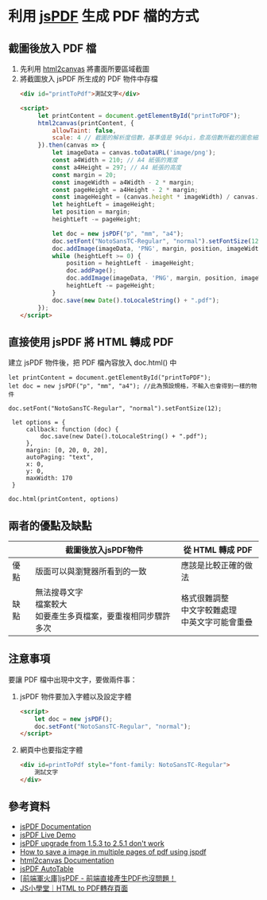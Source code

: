 # 利用 [jsPDF](https://github.com/parallax/jsPDF) 生成 PDF 檔的方式

## 截圖後放入 PDF 檔
1. 先利用 [html2canvas](https://html2canvas.hertzen.com/) 將畫面所要區域截圖
2. 將截圖放入 jsPDF 所生成的 PDF 物件中存檔
   ```HTML
   <div id="printToPdf">測試文字</div>

   <script>
        let printContent = document.getElementById("printToPDF");
        html2canvas(printContent, {
            allowTaint: false,
            scale: 4 // 截圖的解析度倍數，基準值是 96dpi，愈高倍數所截的圖愈細緻，但是檔案也愈大。
        }).then(canvas => {
            let imageData = canvas.toDataURL('image/png');
            const a4Width = 210; // A4 紙張的寬度
            const a4Height = 297; // A4 紙張的高度
            const margin = 20;
            const imageWidth = a4Width - 2 * margin;
            const pageHeight = a4Height - 2 * margin;
            const imageHeight = (canvas.height * imageWidth) / canvas.width;
            let heightLeft = imageHeight;
            let position = margin;
            heightLeft -= pageHeight;

            let doc = new jsPDF("p", "mm", "a4");
            doc.setFont("NotoSansTC-Regular", "normal").setFontSize(12);
            doc.addImage(imageData, 'PNG', margin, position, imageWidth, pageHeight);
            while (heightLeft >= 0) {
                position = heightLeft - imageHeight;
                doc.addPage();
                doc.addImage(imageData, 'PNG', margin, position, imageWidth, pageHeight);
                heightLeft -= pageHeight;
            }
            doc.save(new Date().toLocaleString() + ".pdf");
        });
   </script>
   ```
   
## 直接使用 jsPDF 將 HTML 轉成 PDF
建立 jsPDF 物件後，把 PDF 檔內容放入 doc.html() 中
   ```JS
   let printContent = document.getElementById("printToPDF");
   let doc = new jsPDF("p", "mm", "a4"); //此為預設規格，不輸入也會得到一樣的物件
   
   doc.setFont("NotoSansTC-Regular", "normal").setFontSize(12);

    let options = {
        callback: function (doc) {
            doc.save(new Date().toLocaleString() + ".pdf");
        },
        margin: [0, 20, 0, 20],
        autoPaging: "text",
        x: 0,
        y: 0,
        maxWidth: 170
    }

   doc.html(printContent, options)
   ```

## 兩者的優點及缺點
||截圖後放入jsPDF物件|從 HTML 轉成 PDF|
|---|---|---|
|優點|版面可以與瀏覽器所看到的一致|應該是比較正確的做法|
|缺點|無法搜尋文字<br>檔案較大<br>如要產生多頁檔案，要重複相同步驟許多次|格式很難調整<br>中文字較難處理<br>中英文字可能會重疊|

## 注意事項
要讓 PDF 檔中出現中文字，要做兩件事：
1. jsPDF 物件要加入字體以及設定字體
   ```HTML
   <script>
       let doc = new jsPDF();
       doc.setFont("NotoSansTC-Regular", "normal");
   </script>
   ```
2. 網頁中也要指定字體
    ```HTML
    <div id=printToPdf style="font-family: NotoSansTC-Regular">
        測試文字
    </div>
    ```


## 參考資料
- [jsPDF Documentation](http://raw.githack.com/MrRio/jsPDF/master/docs/index.html)
- [jsPDF Live Demo](http://raw.githack.com/MrRio/jsPDF/master/index.html)
- [jsPDF upgrade from 1.5.3 to 2.5.1 don't work](https://stackoverflow.com/questions/71820359/jspdf-upgrade-from-1-5-3-to-2-5-1-dont-work/71820447#71820447)
- [How to save a image in multiple pages of pdf using jspdf](https://stackoverflow.com/questions/24069124/how-to-save-a-image-in-multiple-pages-of-pdf-using-jspdf)
- [html2canvas Documentation](https://html2canvas.hertzen.com/documentation)
- [jsPDF AutoTable](https://github.com/JonatanPe/jsPDF-AutoTable)
- [[前端軍火庫]jsPDF - 前端直接產生PDF也沒問題！](https://dotblogs.com.tw/wellwind/2016/12/29/front-end-jspdf)
- [JS小學堂｜HTML to PDF轉存頁面](https://medium.com/anna-hsaio-%E5%89%8D%E7%AB%AF%E9%96%8B%E7%99%BC%E8%A8%98/js%E5%B0%8F%E5%AD%B8%E5%A0%82-html-to-pdf%E8%BD%89%E5%AD%98%E9%A0%81%E9%9D%A2-fa8925b75c3d)